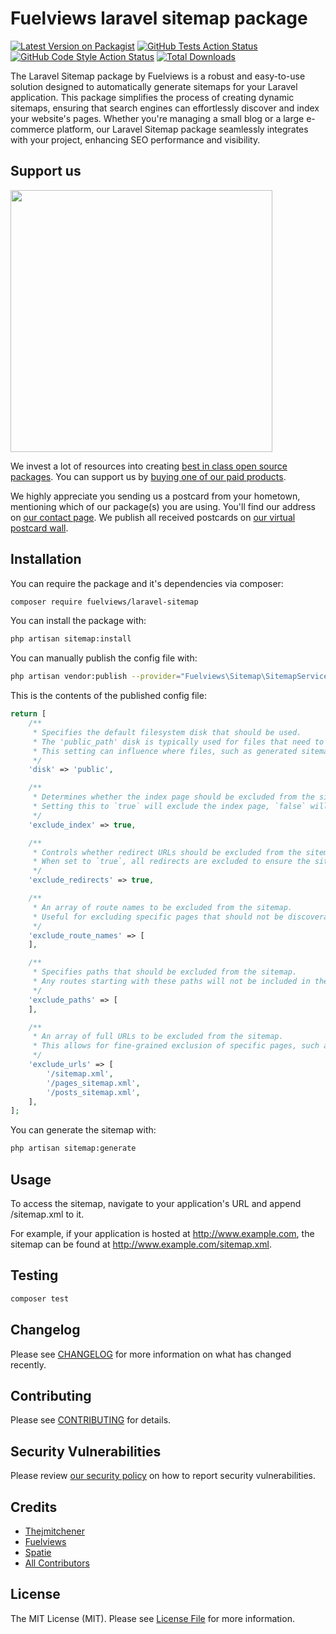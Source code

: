 # Fuelviews laravel sitemap package

[![Latest Version on Packagist](https://img.shields.io/packagist/v/fuelviews/laravel-sitemap.svg?style=flat-square)](https://packagist.org/packages/fuelviews/laravel-sitemap)
[![GitHub Tests Action Status](https://img.shields.io/github/actions/workflow/status/fuelviews/laravel-sitemap/run-tests.yml?branch=main&label=tests&style=flat-square)](https://github.com/fuelviews/laravel-sitemap/actions?query=workflow%3Arun-tests+branch%3Amain)
[![GitHub Code Style Action Status](https://img.shields.io/github/actions/workflow/status/fuelviews/laravel-sitemap/fix-php-code-style-issues.yml?branch=main&label=code%20style&style=flat-square)](https://github.com/fuelviews/laravel-sitemap/actions?query=workflow%3A"Fix+PHP+code+style+issues"+branch%3Amain)
[![Total Downloads](https://img.shields.io/packagist/dt/fuelviews/laravel-sitemap.svg?style=flat-square)](https://packagist.org/packages/fuelviews/laravel-sitemap)

The Laravel Sitemap package by Fuelviews is a robust and easy-to-use solution designed to automatically generate sitemaps for your Laravel application. This package simplifies the process of creating dynamic sitemaps, ensuring that search engines can effortlessly discover and index your website's pages. Whether you're managing a small blog or a large e-commerce platform, our Laravel Sitemap package seamlessly integrates with your project, enhancing SEO performance and visibility.

## Support us

[<img src="https://github-ads.s3.eu-central-1.amazonaws.com/laravel-sitemap.jpg?t=1" width="419px" />](https://spatie.be/github-ad-click/laravel-sitemap)

We invest a lot of resources into creating [best in class open source packages](https://spatie.be/open-source). You can support us by [buying one of our paid products](https://spatie.be/open-source/support-us).

We highly appreciate you sending us a postcard from your hometown, mentioning which of our package(s) you are using. You'll find our address on [our contact page](https://spatie.be/about-us). We publish all received postcards on [our virtual postcard wall](https://spatie.be/open-source/postcards).

## Installation

You can require the package and it's dependencies via composer:

```bash
composer require fuelviews/laravel-sitemap
```

You can install the package with:

```bash
php artisan sitemap:install
```

You can manually publish the config file with:

```bash
php artisan vendor:publish --provider="Fuelviews\Sitemap\SitemapServiceProvider" --tag="laravel-sitemap-config"
```

This is the contents of the published config file:

```php
return [
    /**
     * Specifies the default filesystem disk that should be used.
     * The 'public_path' disk is typically used for files that need to be publicly accessible to users.
     * This setting can influence where files, such as generated sitemaps, are stored by default.
     */
    'disk' => 'public',

    /**
     * Determines whether the index page should be excluded from the sitemap.
     * Setting this to `true` will exclude the index page, `false` will include it.
     */
    'exclude_index' => true,

    /**
     * Controls whether redirect URLs should be excluded from the sitemap.
     * When set to `true`, all redirects are excluded to ensure the sitemap only contains direct links.
     */
    'exclude_redirects' => true,

    /**
     * An array of route names to be excluded from the sitemap.
     * Useful for excluding specific pages that should not be discoverable via search engines.
     */
    'exclude_route_names' => [
    ],

    /**
     * Specifies paths that should be excluded from the sitemap.
     * Any routes starting with these paths will not be included in the sitemap, enhancing control over the sitemap contents.
     */
    'exclude_paths' => [
    ],

    /**
     * An array of full URLs to be excluded from the sitemap.
     * This allows for fine-grained exclusion of specific pages, such as sitemap files or any other URLs not suitable for search engine indexing.
     */
    'exclude_urls' => [
        '/sitemap.xml',
        '/pages_sitemap.xml',
        '/posts_sitemap.xml',
    ],
];
```

You can generate the sitemap with:

```bash
php artisan sitemap:generate
```

## Usage

To access the sitemap, navigate to your application's URL and append /sitemap.xml to it.

For example, if your application is hosted at http://www.example.com, the sitemap can be found at http://www.example.com/sitemap.xml.

## Testing

```bash
composer test
```

## Changelog

Please see [CHANGELOG](CHANGELOG.md) for more information on what has changed recently.

## Contributing

Please see [CONTRIBUTING](CONTRIBUTING.md) for details.

## Security Vulnerabilities

Please review [our security policy](../../security/policy) on how to report security vulnerabilities.

## Credits

- [Thejmitchener](https://github.com/thejmitchener)
- [Fuelviews](https://github.com/fuelviews)
- [Spatie](https://github.com/spatie)
- [All Contributors](../../contributors)

## License

The MIT License (MIT). Please see [License File](LICENSE.md) for more information.
